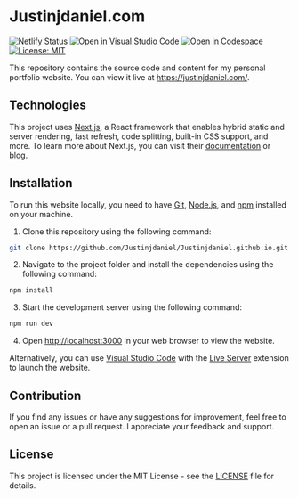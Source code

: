 # Justinjdaniel.com

[![Netlify Status](https://api.netlify.com/api/v1/badges/161563c0-f086-473c-a2ed-d13c599183d4/deploy-status)](https://app.netlify.com/sites/justinjdaniel/deploys)
[![Open in Visual Studio Code](https://img.shields.io/static/v1?logo=visualstudiocode&label=&message=Open%20in%20Visual%20Studio%20Code&labelColor=2c2c32&color=007acc&logoColor=007acc)](https://open.vscode.dev/Justinjdaniel/Justinjdaniel.github.io)
[![Open in Codespace](https://img.shields.io/badge/Open%20in-Codespace-blue?logo=visual-studio-code)](https://github.com/codespaces)
[![License: MIT](https://img.shields.io/badge/License-MIT-yellow.svg)](https://github.com/Justinjdaniel/Justinjdaniel.github.io/blob/main/LICENSE)

This repository contains the source code and content for my personal portfolio website. You can view it live at <https://justinjdaniel.com/>.

<!-- ## Features

- Responsive design
- Dark mode
- Customizable sections
- Animated transitions
- Contact form -->

## Technologies

This project uses [Next.js](https://nextjs.org/), a React framework that enables hybrid static and server rendering, fast refresh, code splitting, built-in CSS support, and more. To learn more about Next.js, you can visit their [documentation](https://nextjs.org/docs) or [blog](https://nextjs.org/blog).

## Installation

To run this website locally, you need to have [Git](https://git-scm.com/), [Node.js](https://nodejs.org/en/), and [npm](https://www.npmjs.com/) installed on your machine.

1. Clone this repository using the following command:

```bash
git clone https://github.com/Justinjdaniel/Justinjdaniel.github.io.git
```

2. Navigate to the project folder and install the dependencies using the following command:

```bash
npm install
```

3. Start the development server using the following command:

```bash
npm run dev
```

4. Open <http://localhost:3000> in your web browser to view the website.

Alternatively, you can use [Visual Studio Code](https://code.visualstudio.com/) with the [Live Server](https://marketplace.visualstudio.com/items?itemName=ritwickdey.LiveServer) extension to launch the website.

## Contribution

If you find any issues or have any suggestions for improvement, feel free to open an issue or a pull request. I appreciate your feedback and support.

## License

This project is licensed under the MIT License - see the [LICENSE](https://github.com/Justinjdaniel/Justinjdaniel.github.io/blob/main/LICENSE) file for details.
